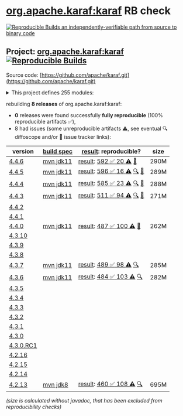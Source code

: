 [org.apache.karaf:karaf](https://central.sonatype.com/artifact/org.apache.karaf/karaf/versions) RB check
=======

[![Reproducible Builds](https://reproducible-builds.org/images/logos/rb.svg) an independently-verifiable path from source to binary code](https://reproducible-builds.org/)

## Project: [org.apache.karaf:karaf](https://central.sonatype.com/artifact/org.apache.karaf/karaf/versions) [![Reproducible Builds](https://img.shields.io/endpoint?url=https://raw.githubusercontent.com/jvm-repo-rebuild/reproducible-central/master/content/org/apache/karaf/karaf/badge.json)](https://github.com/jvm-repo-rebuild/reproducible-central/blob/master/content/org/apache/karaf/karaf/README.md)

Source code: [https://github.com/apache/karaf.git](https://github.com/apache/karaf.git)

<details><summary>This project defines 255 modules:</summary>

* [org.apache.karaf.archetypes:karaf-assembly-archetype](https://central.sonatype.com/artifact/org.apache.karaf.archetypes/karaf-assembly-archetype/overview)
* [org.apache.karaf.archetypes:karaf-blueprint-archetype](https://central.sonatype.com/artifact/org.apache.karaf.archetypes/karaf-blueprint-archetype/overview)
* [org.apache.karaf.archetypes:karaf-bundle-archetype](https://central.sonatype.com/artifact/org.apache.karaf.archetypes/karaf-bundle-archetype/overview)
* [org.apache.karaf.archetypes:karaf-command-archetype](https://central.sonatype.com/artifact/org.apache.karaf.archetypes/karaf-command-archetype/overview)
* [org.apache.karaf.archetypes:karaf-feature-archetype](https://central.sonatype.com/artifact/org.apache.karaf.archetypes/karaf-feature-archetype/overview)
* [org.apache.karaf.archetypes:karaf-kar-archetype](https://central.sonatype.com/artifact/org.apache.karaf.archetypes/karaf-kar-archetype/overview)
* [org.apache.karaf.assemblies.features:features](https://central.sonatype.com/artifact/org.apache.karaf.assemblies.features/features/overview)
* [org.apache.karaf.assemblies:assemblies](https://central.sonatype.com/artifact/org.apache.karaf.assemblies/assemblies/overview)
* [org.apache.karaf.audit:org.apache.karaf.audit.core](https://central.sonatype.com/artifact/org.apache.karaf.audit/org.apache.karaf.audit.core/overview)
* [org.apache.karaf.bundle:bundle](https://central.sonatype.com/artifact/org.apache.karaf.bundle/bundle/overview)
* [org.apache.karaf.bundle:org.apache.karaf.bundle.blueprintstate](https://central.sonatype.com/artifact/org.apache.karaf.bundle/org.apache.karaf.bundle.blueprintstate/overview)
* [org.apache.karaf.bundle:org.apache.karaf.bundle.core](https://central.sonatype.com/artifact/org.apache.karaf.bundle/org.apache.karaf.bundle.core/overview)
* [org.apache.karaf.bundle:org.apache.karaf.bundle.springstate](https://central.sonatype.com/artifact/org.apache.karaf.bundle/org.apache.karaf.bundle.springstate/overview)
* [org.apache.karaf.config:config](https://central.sonatype.com/artifact/org.apache.karaf.config/config/overview)
* [org.apache.karaf.config:org.apache.karaf.config.command](https://central.sonatype.com/artifact/org.apache.karaf.config/org.apache.karaf.config.command/overview)
* [org.apache.karaf.config:org.apache.karaf.config.core](https://central.sonatype.com/artifact/org.apache.karaf.config/org.apache.karaf.config.core/overview)
* [org.apache.karaf.deployer:deployer](https://central.sonatype.com/artifact/org.apache.karaf.deployer/deployer/overview)
* [org.apache.karaf.deployer:org.apache.karaf.deployer.blueprint](https://central.sonatype.com/artifact/org.apache.karaf.deployer/org.apache.karaf.deployer.blueprint/overview)
* [org.apache.karaf.deployer:org.apache.karaf.deployer.features](https://central.sonatype.com/artifact/org.apache.karaf.deployer/org.apache.karaf.deployer.features/overview)
* [org.apache.karaf.deployer:org.apache.karaf.deployer.kar](https://central.sonatype.com/artifact/org.apache.karaf.deployer/org.apache.karaf.deployer.kar/overview)
* [org.apache.karaf.deployer:org.apache.karaf.deployer.spring](https://central.sonatype.com/artifact/org.apache.karaf.deployer/org.apache.karaf.deployer.spring/overview)
* [org.apache.karaf.deployer:org.apache.karaf.deployer.wrap](https://central.sonatype.com/artifact/org.apache.karaf.deployer/org.apache.karaf.deployer.wrap/overview)
* [org.apache.karaf.diagnostic:diagnostic](https://central.sonatype.com/artifact/org.apache.karaf.diagnostic/diagnostic/overview)
* [org.apache.karaf.diagnostic:org.apache.karaf.diagnostic.boot](https://central.sonatype.com/artifact/org.apache.karaf.diagnostic/org.apache.karaf.diagnostic.boot/overview)
* [org.apache.karaf.diagnostic:org.apache.karaf.diagnostic.core](https://central.sonatype.com/artifact/org.apache.karaf.diagnostic/org.apache.karaf.diagnostic.core/overview)
* [org.apache.karaf.docker:org.apache.karaf.docker.core](https://central.sonatype.com/artifact/org.apache.karaf.docker/org.apache.karaf.docker.core/overview)
* [org.apache.karaf.examples:apache-karaf-examples](https://central.sonatype.com/artifact/org.apache.karaf.examples/apache-karaf-examples/overview)
* [org.apache.karaf.examples:karaf-blueprint-example](https://central.sonatype.com/artifact/org.apache.karaf.examples/karaf-blueprint-example/overview)
* [org.apache.karaf.examples:karaf-blueprint-example-client](https://central.sonatype.com/artifact/org.apache.karaf.examples/karaf-blueprint-example-client/overview)
* [org.apache.karaf.examples:karaf-blueprint-example-common](https://central.sonatype.com/artifact/org.apache.karaf.examples/karaf-blueprint-example-common/overview)
* [org.apache.karaf.examples:karaf-blueprint-example-features](https://central.sonatype.com/artifact/org.apache.karaf.examples/karaf-blueprint-example-features/overview)
* [org.apache.karaf.examples:karaf-blueprint-example-provider](https://central.sonatype.com/artifact/org.apache.karaf.examples/karaf-blueprint-example-provider/overview)
* [org.apache.karaf.examples:karaf-branding-example](https://central.sonatype.com/artifact/org.apache.karaf.examples/karaf-branding-example/overview)
* [org.apache.karaf.examples:karaf-bundle-example](https://central.sonatype.com/artifact/org.apache.karaf.examples/karaf-bundle-example/overview)
* [org.apache.karaf.examples:karaf-bundle-example-client](https://central.sonatype.com/artifact/org.apache.karaf.examples/karaf-bundle-example-client/overview)
* [org.apache.karaf.examples:karaf-bundle-example-common](https://central.sonatype.com/artifact/org.apache.karaf.examples/karaf-bundle-example-common/overview)
* [org.apache.karaf.examples:karaf-bundle-example-features](https://central.sonatype.com/artifact/org.apache.karaf.examples/karaf-bundle-example-features/overview)
* [org.apache.karaf.examples:karaf-bundle-example-provider](https://central.sonatype.com/artifact/org.apache.karaf.examples/karaf-bundle-example-provider/overview)
* [org.apache.karaf.examples:karaf-camel-example](https://central.sonatype.com/artifact/org.apache.karaf.examples/karaf-camel-example/overview)
* [org.apache.karaf.examples:karaf-camel-example-blueprint](https://central.sonatype.com/artifact/org.apache.karaf.examples/karaf-camel-example-blueprint/overview)
* [org.apache.karaf.examples:karaf-camel-example-features](https://central.sonatype.com/artifact/org.apache.karaf.examples/karaf-camel-example-features/overview)
* [org.apache.karaf.examples:karaf-camel-example-java](https://central.sonatype.com/artifact/org.apache.karaf.examples/karaf-camel-example-java/overview)
* [org.apache.karaf.examples:karaf-cdi-example](https://central.sonatype.com/artifact/org.apache.karaf.examples/karaf-cdi-example/overview)
* [org.apache.karaf.examples:karaf-cdi-example-api](https://central.sonatype.com/artifact/org.apache.karaf.examples/karaf-cdi-example-api/overview)
* [org.apache.karaf.examples:karaf-cdi-example-consumer](https://central.sonatype.com/artifact/org.apache.karaf.examples/karaf-cdi-example-consumer/overview)
* [org.apache.karaf.examples:karaf-cdi-example-features](https://central.sonatype.com/artifact/org.apache.karaf.examples/karaf-cdi-example-features/overview)
* [org.apache.karaf.examples:karaf-cdi-example-provider](https://central.sonatype.com/artifact/org.apache.karaf.examples/karaf-cdi-example-provider/overview)
* [org.apache.karaf.examples:karaf-command-example](https://central.sonatype.com/artifact/org.apache.karaf.examples/karaf-command-example/overview)
* [org.apache.karaf.examples:karaf-command-example-api](https://central.sonatype.com/artifact/org.apache.karaf.examples/karaf-command-example-api/overview)
* [org.apache.karaf.examples:karaf-command-example-command](https://central.sonatype.com/artifact/org.apache.karaf.examples/karaf-command-example-command/overview)
* [org.apache.karaf.examples:karaf-command-example-features](https://central.sonatype.com/artifact/org.apache.karaf.examples/karaf-command-example-features/overview)
* [org.apache.karaf.examples:karaf-command-example-provider](https://central.sonatype.com/artifact/org.apache.karaf.examples/karaf-command-example-provider/overview)
* [org.apache.karaf.examples:karaf-config-example](https://central.sonatype.com/artifact/org.apache.karaf.examples/karaf-config-example/overview)
* [org.apache.karaf.examples:karaf-config-example-blueprint](https://central.sonatype.com/artifact/org.apache.karaf.examples/karaf-config-example-blueprint/overview)
* [org.apache.karaf.examples:karaf-config-example-features](https://central.sonatype.com/artifact/org.apache.karaf.examples/karaf-config-example-features/overview)
* [org.apache.karaf.examples:karaf-config-example-listener](https://central.sonatype.com/artifact/org.apache.karaf.examples/karaf-config-example-listener/overview)
* [org.apache.karaf.examples:karaf-config-example-managed](https://central.sonatype.com/artifact/org.apache.karaf.examples/karaf-config-example-managed/overview)
* [org.apache.karaf.examples:karaf-config-example-managed-factory](https://central.sonatype.com/artifact/org.apache.karaf.examples/karaf-config-example-managed-factory/overview)
* [org.apache.karaf.examples:karaf-config-example-scr](https://central.sonatype.com/artifact/org.apache.karaf.examples/karaf-config-example-scr/overview)
* [org.apache.karaf.examples:karaf-config-example-static](https://central.sonatype.com/artifact/org.apache.karaf.examples/karaf-config-example-static/overview)
* [org.apache.karaf.examples:karaf-deployer-example](https://central.sonatype.com/artifact/org.apache.karaf.examples/karaf-deployer-example/overview)
* [org.apache.karaf.examples:karaf-docker-example](https://central.sonatype.com/artifact/org.apache.karaf.examples/karaf-docker-example/overview)
* [org.apache.karaf.examples:karaf-docker-example-app](https://central.sonatype.com/artifact/org.apache.karaf.examples/karaf-docker-example-app/overview)
* [org.apache.karaf.examples:karaf-docker-example-dynamic-dist](https://central.sonatype.com/artifact/org.apache.karaf.examples/karaf-docker-example-dynamic-dist/overview)
* [org.apache.karaf.examples:karaf-docker-example-static-dist](https://central.sonatype.com/artifact/org.apache.karaf.examples/karaf-docker-example-static-dist/overview)
* [org.apache.karaf.examples:karaf-dump-example](https://central.sonatype.com/artifact/org.apache.karaf.examples/karaf-dump-example/overview)
* [org.apache.karaf.examples:karaf-graphql-example](https://central.sonatype.com/artifact/org.apache.karaf.examples/karaf-graphql-example/overview)
* [org.apache.karaf.examples:karaf-graphql-example-api](https://central.sonatype.com/artifact/org.apache.karaf.examples/karaf-graphql-example-api/overview)
* [org.apache.karaf.examples:karaf-graphql-example-commands](https://central.sonatype.com/artifact/org.apache.karaf.examples/karaf-graphql-example-commands/overview)
* [org.apache.karaf.examples:karaf-graphql-example-core](https://central.sonatype.com/artifact/org.apache.karaf.examples/karaf-graphql-example-core/overview)
* [org.apache.karaf.examples:karaf-graphql-example-features](https://central.sonatype.com/artifact/org.apache.karaf.examples/karaf-graphql-example-features/overview)
* [org.apache.karaf.examples:karaf-graphql-example-scr-servlet](https://central.sonatype.com/artifact/org.apache.karaf.examples/karaf-graphql-example-scr-servlet/overview)
* [org.apache.karaf.examples:karaf-graphql-example-websocket](https://central.sonatype.com/artifact/org.apache.karaf.examples/karaf-graphql-example-websocket/overview)
* [org.apache.karaf.examples:karaf-http-resource-example](https://central.sonatype.com/artifact/org.apache.karaf.examples/karaf-http-resource-example/overview)
* [org.apache.karaf.examples:karaf-http-resource-example-features](https://central.sonatype.com/artifact/org.apache.karaf.examples/karaf-http-resource-example-features/overview)
* [org.apache.karaf.examples:karaf-http-resource-example-whiteboard](https://central.sonatype.com/artifact/org.apache.karaf.examples/karaf-http-resource-example-whiteboard/overview)
* [org.apache.karaf.examples:karaf-itest-example](https://central.sonatype.com/artifact/org.apache.karaf.examples/karaf-itest-example/overview)
* [org.apache.karaf.examples:karaf-jaas-example](https://central.sonatype.com/artifact/org.apache.karaf.examples/karaf-jaas-example/overview)
* [org.apache.karaf.examples:karaf-jaas-example-app](https://central.sonatype.com/artifact/org.apache.karaf.examples/karaf-jaas-example-app/overview)
* [org.apache.karaf.examples:karaf-jaas-example-features](https://central.sonatype.com/artifact/org.apache.karaf.examples/karaf-jaas-example-features/overview)
* [org.apache.karaf.examples:karaf-jaas-example-wab](https://central.sonatype.com/artifact/org.apache.karaf.examples/karaf-jaas-example-wab/overview)
* [org.apache.karaf.examples:karaf-jaas-example-war](https://central.sonatype.com/artifact/org.apache.karaf.examples/karaf-jaas-example-war/overview)
* [org.apache.karaf.examples:karaf-jdbc-example](https://central.sonatype.com/artifact/org.apache.karaf.examples/karaf-jdbc-example/overview)
* [org.apache.karaf.examples:karaf-jdbc-example-api](https://central.sonatype.com/artifact/org.apache.karaf.examples/karaf-jdbc-example-api/overview)
* [org.apache.karaf.examples:karaf-jdbc-example-command](https://central.sonatype.com/artifact/org.apache.karaf.examples/karaf-jdbc-example-command/overview)
* [org.apache.karaf.examples:karaf-jdbc-example-features](https://central.sonatype.com/artifact/org.apache.karaf.examples/karaf-jdbc-example-features/overview)
* [org.apache.karaf.examples:karaf-jdbc-example-provider](https://central.sonatype.com/artifact/org.apache.karaf.examples/karaf-jdbc-example-provider/overview)
* [org.apache.karaf.examples:karaf-jms-example](https://central.sonatype.com/artifact/org.apache.karaf.examples/karaf-jms-example/overview)
* [org.apache.karaf.examples:karaf-jms-example-command](https://central.sonatype.com/artifact/org.apache.karaf.examples/karaf-jms-example-command/overview)
* [org.apache.karaf.examples:karaf-jms-example-features](https://central.sonatype.com/artifact/org.apache.karaf.examples/karaf-jms-example-features/overview)
* [org.apache.karaf.examples:karaf-jpa-example](https://central.sonatype.com/artifact/org.apache.karaf.examples/karaf-jpa-example/overview)
* [org.apache.karaf.examples:karaf-jpa-example-command](https://central.sonatype.com/artifact/org.apache.karaf.examples/karaf-jpa-example-command/overview)
* [org.apache.karaf.examples:karaf-jpa-example-features](https://central.sonatype.com/artifact/org.apache.karaf.examples/karaf-jpa-example-features/overview)
* [org.apache.karaf.examples:karaf-jpa-example-provider](https://central.sonatype.com/artifact/org.apache.karaf.examples/karaf-jpa-example-provider/overview)
* [org.apache.karaf.examples:karaf-jpa-example-provider-api](https://central.sonatype.com/artifact/org.apache.karaf.examples/karaf-jpa-example-provider-api/overview)
* [org.apache.karaf.examples:karaf-jpa-example-provider-blueprint](https://central.sonatype.com/artifact/org.apache.karaf.examples/karaf-jpa-example-provider-blueprint/overview)
* [org.apache.karaf.examples:karaf-jpa-example-provider-blueprint-eclipselink](https://central.sonatype.com/artifact/org.apache.karaf.examples/karaf-jpa-example-provider-blueprint-eclipselink/overview)
* [org.apache.karaf.examples:karaf-jpa-example-provider-blueprint-hibernate](https://central.sonatype.com/artifact/org.apache.karaf.examples/karaf-jpa-example-provider-blueprint-hibernate/overview)
* [org.apache.karaf.examples:karaf-jpa-example-provider-blueprint-openjpa](https://central.sonatype.com/artifact/org.apache.karaf.examples/karaf-jpa-example-provider-blueprint-openjpa/overview)
* [org.apache.karaf.examples:karaf-jpa-example-provider-ds](https://central.sonatype.com/artifact/org.apache.karaf.examples/karaf-jpa-example-provider-ds/overview)
* [org.apache.karaf.examples:karaf-jpa-example-provider-ds-eclipselink](https://central.sonatype.com/artifact/org.apache.karaf.examples/karaf-jpa-example-provider-ds-eclipselink/overview)
* [org.apache.karaf.examples:karaf-jpa-example-provider-ds-hibernate](https://central.sonatype.com/artifact/org.apache.karaf.examples/karaf-jpa-example-provider-ds-hibernate/overview)
* [org.apache.karaf.examples:karaf-jpa-example-provider-ds-openjpa](https://central.sonatype.com/artifact/org.apache.karaf.examples/karaf-jpa-example-provider-ds-openjpa/overview)
* [org.apache.karaf.examples:karaf-log-appender-example](https://central.sonatype.com/artifact/org.apache.karaf.examples/karaf-log-appender-example/overview)
* [org.apache.karaf.examples:karaf-log-appender-example-core](https://central.sonatype.com/artifact/org.apache.karaf.examples/karaf-log-appender-example-core/overview)
* [org.apache.karaf.examples:karaf-log-appender-example-features](https://central.sonatype.com/artifact/org.apache.karaf.examples/karaf-log-appender-example-features/overview)
* [org.apache.karaf.examples:karaf-maven-example](https://central.sonatype.com/artifact/org.apache.karaf.examples/karaf-maven-example/overview)
* [org.apache.karaf.examples:karaf-maven-example-run](https://central.sonatype.com/artifact/org.apache.karaf.examples/karaf-maven-example-run/overview)
* [org.apache.karaf.examples:karaf-maven-example-run-bundle](https://central.sonatype.com/artifact/org.apache.karaf.examples/karaf-maven-example-run-bundle/overview)
* [org.apache.karaf.examples:karaf-mbean-example](https://central.sonatype.com/artifact/org.apache.karaf.examples/karaf-mbean-example/overview)
* [org.apache.karaf.examples:karaf-mbean-example-api](https://central.sonatype.com/artifact/org.apache.karaf.examples/karaf-mbean-example-api/overview)
* [org.apache.karaf.examples:karaf-mbean-example-blueprint](https://central.sonatype.com/artifact/org.apache.karaf.examples/karaf-mbean-example-blueprint/overview)
* [org.apache.karaf.examples:karaf-mbean-example-features](https://central.sonatype.com/artifact/org.apache.karaf.examples/karaf-mbean-example-features/overview)
* [org.apache.karaf.examples:karaf-mbean-example-provider](https://central.sonatype.com/artifact/org.apache.karaf.examples/karaf-mbean-example-provider/overview)
* [org.apache.karaf.examples:karaf-mbean-example-scr](https://central.sonatype.com/artifact/org.apache.karaf.examples/karaf-mbean-example-scr/overview)
* [org.apache.karaf.examples:karaf-mbean-example-simple](https://central.sonatype.com/artifact/org.apache.karaf.examples/karaf-mbean-example-simple/overview)
* [org.apache.karaf.examples:karaf-profile-example](https://central.sonatype.com/artifact/org.apache.karaf.examples/karaf-profile-example/overview)
* [org.apache.karaf.examples:karaf-profile-example-dynamic](https://central.sonatype.com/artifact/org.apache.karaf.examples/karaf-profile-example-dynamic/overview)
* [org.apache.karaf.examples:karaf-profile-example-registry](https://central.sonatype.com/artifact/org.apache.karaf.examples/karaf-profile-example-registry/overview)
* [org.apache.karaf.examples:karaf-profile-example-static](https://central.sonatype.com/artifact/org.apache.karaf.examples/karaf-profile-example-static/overview)
* [org.apache.karaf.examples:karaf-redis-example](https://central.sonatype.com/artifact/org.apache.karaf.examples/karaf-redis-example/overview)
* [org.apache.karaf.examples:karaf-redis-example-api](https://central.sonatype.com/artifact/org.apache.karaf.examples/karaf-redis-example-api/overview)
* [org.apache.karaf.examples:karaf-redis-example-command](https://central.sonatype.com/artifact/org.apache.karaf.examples/karaf-redis-example-command/overview)
* [org.apache.karaf.examples:karaf-redis-example-features](https://central.sonatype.com/artifact/org.apache.karaf.examples/karaf-redis-example-features/overview)
* [org.apache.karaf.examples:karaf-redis-example-service](https://central.sonatype.com/artifact/org.apache.karaf.examples/karaf-redis-example-service/overview)
* [org.apache.karaf.examples:karaf-rest-example](https://central.sonatype.com/artifact/org.apache.karaf.examples/karaf-rest-example/overview)
* [org.apache.karaf.examples:karaf-rest-example-api](https://central.sonatype.com/artifact/org.apache.karaf.examples/karaf-rest-example-api/overview)
* [org.apache.karaf.examples:karaf-rest-example-blueprint](https://central.sonatype.com/artifact/org.apache.karaf.examples/karaf-rest-example-blueprint/overview)
* [org.apache.karaf.examples:karaf-rest-example-client](https://central.sonatype.com/artifact/org.apache.karaf.examples/karaf-rest-example-client/overview)
* [org.apache.karaf.examples:karaf-rest-example-client-cxf](https://central.sonatype.com/artifact/org.apache.karaf.examples/karaf-rest-example-client-cxf/overview)
* [org.apache.karaf.examples:karaf-rest-example-client-http](https://central.sonatype.com/artifact/org.apache.karaf.examples/karaf-rest-example-client-http/overview)
* [org.apache.karaf.examples:karaf-rest-example-client-jersey](https://central.sonatype.com/artifact/org.apache.karaf.examples/karaf-rest-example-client-jersey/overview)
* [org.apache.karaf.examples:karaf-rest-example-features](https://central.sonatype.com/artifact/org.apache.karaf.examples/karaf-rest-example-features/overview)
* [org.apache.karaf.examples:karaf-rest-example-scr](https://central.sonatype.com/artifact/org.apache.karaf.examples/karaf-rest-example-scr/overview)
* [org.apache.karaf.examples:karaf-rest-example-whiteboard](https://central.sonatype.com/artifact/org.apache.karaf.examples/karaf-rest-example-whiteboard/overview)
* [org.apache.karaf.examples:karaf-scheduler-example](https://central.sonatype.com/artifact/org.apache.karaf.examples/karaf-scheduler-example/overview)
* [org.apache.karaf.examples:karaf-scheduler-example-features](https://central.sonatype.com/artifact/org.apache.karaf.examples/karaf-scheduler-example-features/overview)
* [org.apache.karaf.examples:karaf-scheduler-example-runnable](https://central.sonatype.com/artifact/org.apache.karaf.examples/karaf-scheduler-example-runnable/overview)
* [org.apache.karaf.examples:karaf-scr-example](https://central.sonatype.com/artifact/org.apache.karaf.examples/karaf-scr-example/overview)
* [org.apache.karaf.examples:karaf-scr-example-api](https://central.sonatype.com/artifact/org.apache.karaf.examples/karaf-scr-example-api/overview)
* [org.apache.karaf.examples:karaf-scr-example-client](https://central.sonatype.com/artifact/org.apache.karaf.examples/karaf-scr-example-client/overview)
* [org.apache.karaf.examples:karaf-scr-example-features](https://central.sonatype.com/artifact/org.apache.karaf.examples/karaf-scr-example-features/overview)
* [org.apache.karaf.examples:karaf-scr-example-provider](https://central.sonatype.com/artifact/org.apache.karaf.examples/karaf-scr-example-provider/overview)
* [org.apache.karaf.examples:karaf-servlet-example](https://central.sonatype.com/artifact/org.apache.karaf.examples/karaf-servlet-example/overview)
* [org.apache.karaf.examples:karaf-servlet-example-annotation](https://central.sonatype.com/artifact/org.apache.karaf.examples/karaf-servlet-example-annotation/overview)
* [org.apache.karaf.examples:karaf-servlet-example-blueprint](https://central.sonatype.com/artifact/org.apache.karaf.examples/karaf-servlet-example-blueprint/overview)
* [org.apache.karaf.examples:karaf-servlet-example-features](https://central.sonatype.com/artifact/org.apache.karaf.examples/karaf-servlet-example-features/overview)
* [org.apache.karaf.examples:karaf-servlet-example-registration](https://central.sonatype.com/artifact/org.apache.karaf.examples/karaf-servlet-example-registration/overview)
* [org.apache.karaf.examples:karaf-servlet-example-scr](https://central.sonatype.com/artifact/org.apache.karaf.examples/karaf-servlet-example-scr/overview)
* [org.apache.karaf.examples:karaf-servlet-example-upload](https://central.sonatype.com/artifact/org.apache.karaf.examples/karaf-servlet-example-upload/overview)
* [org.apache.karaf.examples:karaf-soap-example](https://central.sonatype.com/artifact/org.apache.karaf.examples/karaf-soap-example/overview)
* [org.apache.karaf.examples:karaf-soap-example-api](https://central.sonatype.com/artifact/org.apache.karaf.examples/karaf-soap-example-api/overview)
* [org.apache.karaf.examples:karaf-soap-example-blueprint](https://central.sonatype.com/artifact/org.apache.karaf.examples/karaf-soap-example-blueprint/overview)
* [org.apache.karaf.examples:karaf-soap-example-client](https://central.sonatype.com/artifact/org.apache.karaf.examples/karaf-soap-example-client/overview)
* [org.apache.karaf.examples:karaf-soap-example-features](https://central.sonatype.com/artifact/org.apache.karaf.examples/karaf-soap-example-features/overview)
* [org.apache.karaf.examples:karaf-soap-example-scr](https://central.sonatype.com/artifact/org.apache.karaf.examples/karaf-soap-example-scr/overview)
* [org.apache.karaf.examples:karaf-url-namespace-handler-example](https://central.sonatype.com/artifact/org.apache.karaf.examples/karaf-url-namespace-handler-example/overview)
* [org.apache.karaf.examples:karaf-url-namespace-handler-example-core](https://central.sonatype.com/artifact/org.apache.karaf.examples/karaf-url-namespace-handler-example-core/overview)
* [org.apache.karaf.examples:karaf-url-namespace-handler-example-features](https://central.sonatype.com/artifact/org.apache.karaf.examples/karaf-url-namespace-handler-example-features/overview)
* [org.apache.karaf.examples:karaf-war-example](https://central.sonatype.com/artifact/org.apache.karaf.examples/karaf-war-example/overview)
* [org.apache.karaf.examples:karaf-war-example-features](https://central.sonatype.com/artifact/org.apache.karaf.examples/karaf-war-example-features/overview)
* [org.apache.karaf.examples:karaf-war-example-webapp](https://central.sonatype.com/artifact/org.apache.karaf.examples/karaf-war-example-webapp/overview)
* [org.apache.karaf.examples:karaf-websocket-example](https://central.sonatype.com/artifact/org.apache.karaf.examples/karaf-websocket-example/overview)
* [org.apache.karaf.features:base](https://central.sonatype.com/artifact/org.apache.karaf.features/base/overview)
* [org.apache.karaf.features:enterprise](https://central.sonatype.com/artifact/org.apache.karaf.features/enterprise/overview)
* [org.apache.karaf.features:enterprise-legacy](https://central.sonatype.com/artifact/org.apache.karaf.features/enterprise-legacy/overview)
* [org.apache.karaf.features:features](https://central.sonatype.com/artifact/org.apache.karaf.features/features/overview)
* [org.apache.karaf.features:framework](https://central.sonatype.com/artifact/org.apache.karaf.features/framework/overview)
* [org.apache.karaf.features:org.apache.karaf.features.command](https://central.sonatype.com/artifact/org.apache.karaf.features/org.apache.karaf.features.command/overview)
* [org.apache.karaf.features:org.apache.karaf.features.core](https://central.sonatype.com/artifact/org.apache.karaf.features/org.apache.karaf.features.core/overview)
* [org.apache.karaf.features:org.apache.karaf.features.extension](https://central.sonatype.com/artifact/org.apache.karaf.features/org.apache.karaf.features.extension/overview)
* [org.apache.karaf.features:specs](https://central.sonatype.com/artifact/org.apache.karaf.features/specs/overview)
* [org.apache.karaf.features:spring](https://central.sonatype.com/artifact/org.apache.karaf.features/spring/overview)
* [org.apache.karaf.features:spring-legacy](https://central.sonatype.com/artifact/org.apache.karaf.features/spring-legacy/overview)
* [org.apache.karaf.features:standard](https://central.sonatype.com/artifact/org.apache.karaf.features/standard/overview)
* [org.apache.karaf.features:static](https://central.sonatype.com/artifact/org.apache.karaf.features/static/overview)
* [org.apache.karaf.http:org.apache.karaf.http.core](https://central.sonatype.com/artifact/org.apache.karaf.http/org.apache.karaf.http.core/overview)
* [org.apache.karaf.instance:org.apache.karaf.instance.core](https://central.sonatype.com/artifact/org.apache.karaf.instance/org.apache.karaf.instance.core/overview)
* [org.apache.karaf.itests:common](https://central.sonatype.com/artifact/org.apache.karaf.itests/common/overview)
* [org.apache.karaf.itests:itests](https://central.sonatype.com/artifact/org.apache.karaf.itests/itests/overview)
* [org.apache.karaf.itests:tests](https://central.sonatype.com/artifact/org.apache.karaf.itests/tests/overview)
* [org.apache.karaf.jaas.blueprint:blueprint](https://central.sonatype.com/artifact/org.apache.karaf.jaas.blueprint/blueprint/overview)
* [org.apache.karaf.jaas.blueprint:org.apache.karaf.jaas.blueprint.config](https://central.sonatype.com/artifact/org.apache.karaf.jaas.blueprint/org.apache.karaf.jaas.blueprint.config/overview)
* [org.apache.karaf.jaas.blueprint:org.apache.karaf.jaas.blueprint.jasypt](https://central.sonatype.com/artifact/org.apache.karaf.jaas.blueprint/org.apache.karaf.jaas.blueprint.jasypt/overview)
* [org.apache.karaf.jaas:jaas](https://central.sonatype.com/artifact/org.apache.karaf.jaas/jaas/overview)
* [org.apache.karaf.jaas:org.apache.karaf.jaas.boot](https://central.sonatype.com/artifact/org.apache.karaf.jaas/org.apache.karaf.jaas.boot/overview)
* [org.apache.karaf.jaas:org.apache.karaf.jaas.command](https://central.sonatype.com/artifact/org.apache.karaf.jaas/org.apache.karaf.jaas.command/overview)
* [org.apache.karaf.jaas:org.apache.karaf.jaas.config](https://central.sonatype.com/artifact/org.apache.karaf.jaas/org.apache.karaf.jaas.config/overview)
* [org.apache.karaf.jaas:org.apache.karaf.jaas.jasypt](https://central.sonatype.com/artifact/org.apache.karaf.jaas/org.apache.karaf.jaas.jasypt/overview)
* [org.apache.karaf.jaas:org.apache.karaf.jaas.modules](https://central.sonatype.com/artifact/org.apache.karaf.jaas/org.apache.karaf.jaas.modules/overview)
* [org.apache.karaf.jaas:org.apache.karaf.jaas.spring-security-crypto](https://central.sonatype.com/artifact/org.apache.karaf.jaas/org.apache.karaf.jaas.spring-security-crypto/overview)
* [org.apache.karaf.jdbc:org.apache.karaf.jdbc.core](https://central.sonatype.com/artifact/org.apache.karaf.jdbc/org.apache.karaf.jdbc.core/overview)
* [org.apache.karaf.jms:org.apache.karaf.jms.core](https://central.sonatype.com/artifact/org.apache.karaf.jms/org.apache.karaf.jms.core/overview)
* [org.apache.karaf.jndi:org.apache.karaf.jndi.core](https://central.sonatype.com/artifact/org.apache.karaf.jndi/org.apache.karaf.jndi.core/overview)
* [org.apache.karaf.jpa:hibernate](https://central.sonatype.com/artifact/org.apache.karaf.jpa/hibernate/overview)
* [org.apache.karaf.jpa:jpa-parent](https://central.sonatype.com/artifact/org.apache.karaf.jpa/jpa-parent/overview)
* [org.apache.karaf.kar:org.apache.karaf.kar.core](https://central.sonatype.com/artifact/org.apache.karaf.kar/org.apache.karaf.kar.core/overview)
* [org.apache.karaf.log:org.apache.karaf.log.core](https://central.sonatype.com/artifact/org.apache.karaf.log/org.apache.karaf.log.core/overview)
* [org.apache.karaf.management:management](https://central.sonatype.com/artifact/org.apache.karaf.management/management/overview)
* [org.apache.karaf.management:org.apache.karaf.management.server](https://central.sonatype.com/artifact/org.apache.karaf.management/org.apache.karaf.management.server/overview)
* [org.apache.karaf.maven:maven-parent](https://central.sonatype.com/artifact/org.apache.karaf.maven/maven-parent/overview)
* [org.apache.karaf.maven:org.apache.karaf.maven.core](https://central.sonatype.com/artifact/org.apache.karaf.maven/org.apache.karaf.maven.core/overview)
* [org.apache.karaf.obr:org.apache.karaf.obr.core](https://central.sonatype.com/artifact/org.apache.karaf.obr/org.apache.karaf.obr.core/overview)
* [org.apache.karaf.package:org.apache.karaf.package.core](https://central.sonatype.com/artifact/org.apache.karaf.package/org.apache.karaf.package.core/overview)
* [org.apache.karaf.profile:org.apache.karaf.profile.core](https://central.sonatype.com/artifact/org.apache.karaf.profile/org.apache.karaf.profile.core/overview)
* [org.apache.karaf.scheduler:org.apache.karaf.scheduler.core](https://central.sonatype.com/artifact/org.apache.karaf.scheduler/org.apache.karaf.scheduler.core/overview)
* [org.apache.karaf.scr:org.apache.karaf.scr.management](https://central.sonatype.com/artifact/org.apache.karaf.scr/org.apache.karaf.scr.management/overview)
* [org.apache.karaf.scr:org.apache.karaf.scr.state](https://central.sonatype.com/artifact/org.apache.karaf.scr/org.apache.karaf.scr.state/overview)
* [org.apache.karaf.scr:scr](https://central.sonatype.com/artifact/org.apache.karaf.scr/scr/overview)
* [org.apache.karaf.service:org.apache.karaf.service.core](https://central.sonatype.com/artifact/org.apache.karaf.service/org.apache.karaf.service.core/overview)
* [org.apache.karaf.service:org.apache.karaf.service.guard](https://central.sonatype.com/artifact/org.apache.karaf.service/org.apache.karaf.service.guard/overview)
* [org.apache.karaf.service:service](https://central.sonatype.com/artifact/org.apache.karaf.service/service/overview)
* [org.apache.karaf.services:org.apache.karaf.services.coordinator](https://central.sonatype.com/artifact/org.apache.karaf.services/org.apache.karaf.services.coordinator/overview)
* [org.apache.karaf.services:org.apache.karaf.services.eventadmin](https://central.sonatype.com/artifact/org.apache.karaf.services/org.apache.karaf.services.eventadmin/overview)
* [org.apache.karaf.services:org.apache.karaf.services.interceptor](https://central.sonatype.com/artifact/org.apache.karaf.services/org.apache.karaf.services.interceptor/overview)
* [org.apache.karaf.services:org.apache.karaf.services.interceptor.api](https://central.sonatype.com/artifact/org.apache.karaf.services/org.apache.karaf.services.interceptor.api/overview)
* [org.apache.karaf.services:org.apache.karaf.services.interceptor.impl](https://central.sonatype.com/artifact/org.apache.karaf.services/org.apache.karaf.services.interceptor.impl/overview)
* [org.apache.karaf.services:org.apache.karaf.services.staticcm](https://central.sonatype.com/artifact/org.apache.karaf.services/org.apache.karaf.services.staticcm/overview)
* [org.apache.karaf.services:services](https://central.sonatype.com/artifact/org.apache.karaf.services/services/overview)
* [org.apache.karaf.shell:org.apache.karaf.shell.commands](https://central.sonatype.com/artifact/org.apache.karaf.shell/org.apache.karaf.shell.commands/overview)
* [org.apache.karaf.shell:org.apache.karaf.shell.console](https://central.sonatype.com/artifact/org.apache.karaf.shell/org.apache.karaf.shell.console/overview)
* [org.apache.karaf.shell:org.apache.karaf.shell.core](https://central.sonatype.com/artifact/org.apache.karaf.shell/org.apache.karaf.shell.core/overview)
* [org.apache.karaf.shell:org.apache.karaf.shell.groovy](https://central.sonatype.com/artifact/org.apache.karaf.shell/org.apache.karaf.shell.groovy/overview)
* [org.apache.karaf.shell:org.apache.karaf.shell.ssh](https://central.sonatype.com/artifact/org.apache.karaf.shell/org.apache.karaf.shell.ssh/overview)
* [org.apache.karaf.shell:org.apache.karaf.shell.table](https://central.sonatype.com/artifact/org.apache.karaf.shell/org.apache.karaf.shell.table/overview)
* [org.apache.karaf.shell:shell](https://central.sonatype.com/artifact/org.apache.karaf.shell/shell/overview)
* [org.apache.karaf.specs:org.apache.karaf.specs.activator](https://central.sonatype.com/artifact/org.apache.karaf.specs/org.apache.karaf.specs.activator/overview)
* [org.apache.karaf.specs:org.apache.karaf.specs.java.xml](https://central.sonatype.com/artifact/org.apache.karaf.specs/org.apache.karaf.specs.java.xml/overview)
* [org.apache.karaf.specs:org.apache.karaf.specs.java.xml.ws](https://central.sonatype.com/artifact/org.apache.karaf.specs/org.apache.karaf.specs.java.xml.ws/overview)
* [org.apache.karaf.specs:org.apache.karaf.specs.locator](https://central.sonatype.com/artifact/org.apache.karaf.specs/org.apache.karaf.specs.locator/overview)
* [org.apache.karaf.specs:specs](https://central.sonatype.com/artifact/org.apache.karaf.specs/specs/overview)
* [org.apache.karaf.subsystem:org.apache.karaf.subsystem.core](https://central.sonatype.com/artifact/org.apache.karaf.subsystem/org.apache.karaf.subsystem.core/overview)
* [org.apache.karaf.system:org.apache.karaf.system.core](https://central.sonatype.com/artifact/org.apache.karaf.system/org.apache.karaf.system.core/overview)
* [org.apache.karaf.tooling:karaf-maven-plugin](https://central.sonatype.com/artifact/org.apache.karaf.tooling/karaf-maven-plugin/overview)
* [org.apache.karaf.tooling:karaf-services-maven-plugin](https://central.sonatype.com/artifact/org.apache.karaf.tooling/karaf-services-maven-plugin/overview)
* [org.apache.karaf.tooling:org.apache.karaf.tools.utils](https://central.sonatype.com/artifact/org.apache.karaf.tooling/org.apache.karaf.tools.utils/overview)
* [org.apache.karaf.tooling:tooling](https://central.sonatype.com/artifact/org.apache.karaf.tooling/tooling/overview)
* [org.apache.karaf.web:org.apache.karaf.web.core](https://central.sonatype.com/artifact/org.apache.karaf.web/org.apache.karaf.web.core/overview)
* [org.apache.karaf.webconsole:org.apache.karaf.webconsole.console](https://central.sonatype.com/artifact/org.apache.karaf.webconsole/org.apache.karaf.webconsole.console/overview)
* [org.apache.karaf.webconsole:org.apache.karaf.webconsole.features](https://central.sonatype.com/artifact/org.apache.karaf.webconsole/org.apache.karaf.webconsole.features/overview)
* [org.apache.karaf.webconsole:org.apache.karaf.webconsole.gogo](https://central.sonatype.com/artifact/org.apache.karaf.webconsole/org.apache.karaf.webconsole.gogo/overview)
* [org.apache.karaf.webconsole:org.apache.karaf.webconsole.http](https://central.sonatype.com/artifact/org.apache.karaf.webconsole/org.apache.karaf.webconsole.http/overview)
* [org.apache.karaf.webconsole:org.apache.karaf.webconsole.instance](https://central.sonatype.com/artifact/org.apache.karaf.webconsole/org.apache.karaf.webconsole.instance/overview)
* [org.apache.karaf.webconsole:webconsole](https://central.sonatype.com/artifact/org.apache.karaf.webconsole/webconsole/overview)
* [org.apache.karaf.wrapper:org.apache.karaf.wrapper.core](https://central.sonatype.com/artifact/org.apache.karaf.wrapper/org.apache.karaf.wrapper.core/overview)
* [org.apache.karaf:apache-karaf](https://central.sonatype.com/artifact/org.apache.karaf/apache-karaf/overview)
* [org.apache.karaf:apache-karaf-minimal](https://central.sonatype.com/artifact/org.apache.karaf/apache-karaf-minimal/overview)
* [org.apache.karaf:archetypes](https://central.sonatype.com/artifact/org.apache.karaf/archetypes/overview)
* [org.apache.karaf:karaf](https://central.sonatype.com/artifact/org.apache.karaf/karaf/overview)
* [org.apache.karaf:karaf-bom](https://central.sonatype.com/artifact/org.apache.karaf/karaf-bom/overview)
* [org.apache.karaf:manual](https://central.sonatype.com/artifact/org.apache.karaf/manual/overview)
* [org.apache.karaf:org.apache.karaf.client](https://central.sonatype.com/artifact/org.apache.karaf/org.apache.karaf.client/overview)
* [org.apache.karaf:org.apache.karaf.event](https://central.sonatype.com/artifact/org.apache.karaf/org.apache.karaf.event/overview)
* [org.apache.karaf:org.apache.karaf.main](https://central.sonatype.com/artifact/org.apache.karaf/org.apache.karaf.main/overview)
* [org.apache.karaf:org.apache.karaf.util](https://central.sonatype.com/artifact/org.apache.karaf/org.apache.karaf.util/overview)
</details>

rebuilding **8 releases** of org.apache.karaf:karaf:
- **0** releases were found successfully **fully reproducible** (100% reproducible artifacts :white_check_mark:),
- 8 had issues (some unreproducible artifacts :warning:, see eventual :mag: diffoscope and/or :memo: issue tracker links):

| version | [build spec](/BUILDSPEC.md) | [result](https://reproducible-builds.org/docs/jvm/): reproducible? | size |
| -- | --------- | ------ | -- |
| [4.4.6](https://central.sonatype.com/artifact/org.apache.karaf/karaf/4.4.6/pom) | [mvn jdk11](karaf-4.4.6.buildspec) | [result](karaf-4.4.6.buildinfo): [592 :white_check_mark:  20 :warning:](karaf-4.4.6.buildcompare) [:memo:](https://issues.apache.org/jira/browse/KARAF-7797) | 290M |
| [4.4.5](https://central.sonatype.com/artifact/org.apache.karaf/karaf/4.4.5/pom) | [mvn jdk11](karaf-4.4.5.buildspec) | [result](karaf-4.4.5.buildinfo): [596 :white_check_mark:  16 :warning:](karaf-4.4.5.buildcompare) [:mag:](karaf-4.4.5.diffoscope) [:memo:](https://issues.apache.org/jira/browse/KARAF-7797) | 289M |
| [4.4.4](https://central.sonatype.com/artifact/org.apache.karaf/karaf/4.4.4/pom) | [mvn jdk11](karaf-4.4.4.buildspec) | [result](karaf-4.4.4.buildinfo): [585 :white_check_mark:  23 :warning:](karaf-4.4.4.buildcompare) [:mag:](karaf-4.4.4.diffoscope) [:memo:](https://issues.apache.org/jira/browse/KARAF-7751) | 288M |
| [4.4.3](https://central.sonatype.com/artifact/org.apache.karaf/karaf/4.4.3/pom) | [mvn jdk11](karaf-4.4.3.buildspec) | [result](karaf-4.4.3.buildinfo): [511 :white_check_mark:  94 :warning:](karaf-4.4.3.buildcompare) [:mag:](karaf-4.4.3.diffoscope) [:memo:](https://github.com/apache/karaf/pull/1710) | 271M |
| [4.4.2](https://central.sonatype.com/artifact/org.apache.karaf/karaf/4.4.2/pom) | | | |
| [4.4.1](https://central.sonatype.com/artifact/org.apache.karaf/karaf/4.4.1/pom) | | | |
| [4.4.0](https://central.sonatype.com/artifact/org.apache.karaf/karaf/4.4.0/pom) | [mvn jdk11](karaf-4.4.0.buildspec) | [result](karaf-4.4.0.buildinfo): [487 :white_check_mark:  100 :warning:](karaf-4.4.0.buildcompare) [:memo:](https://github.com/apache/karaf/pull/1539) | 262M |
| [4.3.10](https://central.sonatype.com/artifact/org.apache.karaf/karaf/4.3.10/pom) | | | |
| [4.3.9](https://central.sonatype.com/artifact/org.apache.karaf/karaf/4.3.9/pom) | | | |
| [4.3.8](https://central.sonatype.com/artifact/org.apache.karaf/karaf/4.3.8/pom) | | | |
| [4.3.7](https://central.sonatype.com/artifact/org.apache.karaf/karaf/4.3.7/pom) | [mvn jdk11](karaf-4.3.7.buildspec) | [result](karaf-4.3.7.buildinfo): [489 :white_check_mark:  98 :warning:](karaf-4.3.7.buildcompare) [:mag:](karaf-4.3.7.diffoscope) | 285M |
| [4.3.6](https://central.sonatype.com/artifact/org.apache.karaf/karaf/4.3.6/pom) | [mvn jdk11](karaf-4.3.6.buildspec) | [result](karaf-4.3.6.buildinfo): [484 :white_check_mark:  103 :warning:](karaf-4.3.6.buildcompare) [:mag:](karaf-4.3.6.diffoscope) | 282M |
| [4.3.5](https://central.sonatype.com/artifact/org.apache.karaf/karaf/4.3.5/pom) | | | |
| [4.3.4](https://central.sonatype.com/artifact/org.apache.karaf/karaf/4.3.4/pom) | | | |
| [4.3.3](https://central.sonatype.com/artifact/org.apache.karaf/karaf/4.3.3/pom) | | | |
| [4.3.2](https://central.sonatype.com/artifact/org.apache.karaf/karaf/4.3.2/pom) | | | |
| [4.3.1](https://central.sonatype.com/artifact/org.apache.karaf/karaf/4.3.1/pom) | | | |
| [4.3.0](https://central.sonatype.com/artifact/org.apache.karaf/karaf/4.3.0/pom) | | | |
| [4.3.0.RC1](https://central.sonatype.com/artifact/org.apache.karaf/karaf/4.3.0.RC1/pom) | | | |
| [4.2.16](https://central.sonatype.com/artifact/org.apache.karaf/karaf/4.2.16/pom) | | | |
| [4.2.15](https://central.sonatype.com/artifact/org.apache.karaf/karaf/4.2.15/pom) | | | |
| [4.2.14](https://central.sonatype.com/artifact/org.apache.karaf/karaf/4.2.14/pom) | | | |
| [4.2.13](https://central.sonatype.com/artifact/org.apache.karaf/karaf/4.2.13/pom) | [mvn jdk8](karaf-4.2.13.buildspec) | [result](karaf-4.2.13.buildinfo): [460 :white_check_mark:  108 :warning:](karaf-4.2.13.buildcompare) [:mag:](karaf-4.2.13.diffoscope) | 695M |

<i>(size is calculated without javadoc, that has been excluded from reproducibility checks)</i>
